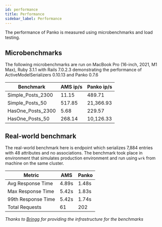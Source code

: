 ```yaml
---
id: performance
title: Performance
sidebar_label: Performance
---
```


The performance of Panko is measured using microbenchmarks and load testing.

## Microbenchmarks

The following microbenchmarks are run on MacBook Pro (16-inch, 2021, M1 Max), Ruby 3.1.1 with Rails 7.0.2.3
demonstrating the performance of ActiveModelSerializers 0.10.13 and Panko 0.7.6

| Benchmark         | AMS ip/s | Panko ip/s |
| ----------------- | -------- | ---------- |
| Simple_Posts_2300 | 11.15    | 489.71     |
| Simple_Posts_50   | 517.85   | 21,366.93  |
| HasOne_Posts_2300 | 5.68     | 229.57     |
| HasOne_Posts_50   | 268.14   | 10,126.33  |

## Real-world benchmark

The real-world benchmark here is endpoint which serializes 7,884 entries with 48 attributes and no associations.
The benchmark took place in environment that simulates production environment and run using `wrk` from machine on the same cluster.

| Metric             | AMS   | Panko |
| ------------------ | ----- | ----- |
| Avg Response Time  | 4.89s | 1.48s |
| Max Response Time  | 5.42s | 1.83s |
| 99th Response Time | 5.42s | 1.74s |
| Total Requests     | 61    | 202   |

_Thanks to [Bringg](https://www.bringg.com) for providing the infrastructure for the benchmarks_
